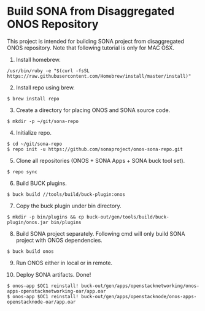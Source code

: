 # Build SONA from Disaggregated ONOS Repository

This project is intended for building SONA project from disaggregated ONOS repository.
Note that following tutorial is only for MAC OSX.

1. Install homebrew.
```
/usr/bin/ruby -e "$(curl -fsSL https://raw.githubusercontent.com/Homebrew/install/master/install)"
```

2. Install repo using brew.
```
$ brew install repo
```

3. Create a directory for placing ONOS and SONA source code.
```
$ mkdir -p ~/git/sona-repo
```

4. Initialize repo.
```
$ cd ~/git/sona-repo
$ repo init -u https://github.com/sonaproject/onos-sona-repo.git
```

5. Clone all repositories (ONOS + SONA Apps + SONA buck tool set).
```
$ repo sync
```

6. Build BUCK plugins. 
```
$ buck build //tools/build/buck-plugin:onos
```

7. Copy the buck plugin under bin directory.
```
$ mkdir -p bin/plugins && cp buck-out/gen/tools/build/buck-plugin/onos.jar bin/plugins
```

8. Build SONA project separately. Following cmd will only build SONA project with ONOS dependencies.
```
$ buck build onos
```

9. Run ONOS either in local or in remote.

10. Deploy SONA artifacts. Done!
```
$ onos-app $OC1 reinstall! buck-out/gen/apps/openstacknetworking/onos-apps-openstacknetworking-oar/app.oar
$ onos-app $OC1 reinstall! buck-out/gen/apps/openstacknode/onos-apps-openstacknode-oar/app.oar
```

